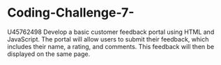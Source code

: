 # Coding-Challenge-7-
U45762498 Develop a basic customer feedback portal using HTML and JavaScript. The portal will allow users to submit their feedback, which includes their name, a rating, and comments. This feedback will then be displayed on the same page.
